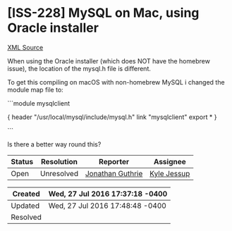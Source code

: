 # [ISS-228] MySQL on Mac, using Oracle installer

[XML Source](./xml/ISS-228.xml)
<p><p>When using the Oracle installer (which does NOT have the homebrew issue), the location of the mysql.h file is different.</p>

<p>To get this compiling on macOS with non-homebrew MySQL i changed the module map file to:</p>

<p>```module mysqlclient </p>
{
    header "/usr/local/mysql/include/mysql.h"
    link "mysqlclient"
    export *
}
<p>```</p>

<p>Is there a better way round this?</p></p>





Status|Resolution|Reporter|Assignee
------|----------|--------|--------
Open|Unresolved|[Jonathan Guthrie](jono)|[Kyle Jessup]($kjessup)





Created|Wed, 27 Jul 2016 17:37:18 -0400
-------|--------------
Updated|Wed, 27 Jul 2016 17:48:48 -0400
Resolved|




